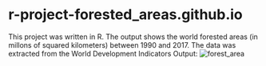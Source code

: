 # r-project-forested_areas.github.io

This project was written in R.
The output shows the world forested areas (in millons of squared kilometers) between 1990 and 2017.
The data was extracted from the World Development Indicators
Output:
![forest_area](https://user-images.githubusercontent.com/54758161/135335244-878a65a6-6493-45bd-874f-107450c04a24.gif)
